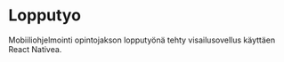 # Lopputyo
Mobiiliohjelmointi opintojakson lopputyönä tehty visailusovellus käyttäen React Nativea.
